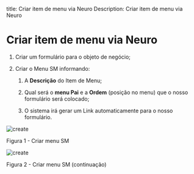 title: Criar item de menu via Neuro
Description: Criar item de menu via Neuro
# Criar item de menu via Neuro


1.  Criar um formulário para o objeto de negócio;

2.  Criar o Menu SM informando:

    1.  A **Descrição** do Item de Menu;

    2.  Qual será o **menu Pai** e a **Ordem** (posição no menu) que o nosso formulário será colocado;

    3.  O sistema irá gerar um Link automaticamente para o nosso formulário.

![create](images/neuro-sm-11.jpg)

Figura 1 - Criar menu SM

![create](images/neuro-sm-12.jpg)

Figura 2 - Criar menu SM (continuação)


<!-- !!! tip "About"

    <b>Product/Version:</b> CITSmart | 8.00 &nbsp;&nbsp;
    <b>Updated:</b>03/13/2019 – Anna Martins
